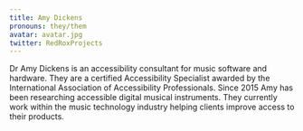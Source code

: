 ```yaml
---
title: Amy Dickens
pronouns: they/them
avatar: avatar.jpg
twitter: RedRoxProjects
---
```


Dr Amy Dickens is an accessibility consultant for music software and hardware. They are a certified Accessibility Specialist awarded by the International Association of Accessibility Professionals. Since 2015 Amy has been researching accessible digital musical instruments. They currently work within the music technology industry helping clients improve access to their products.

